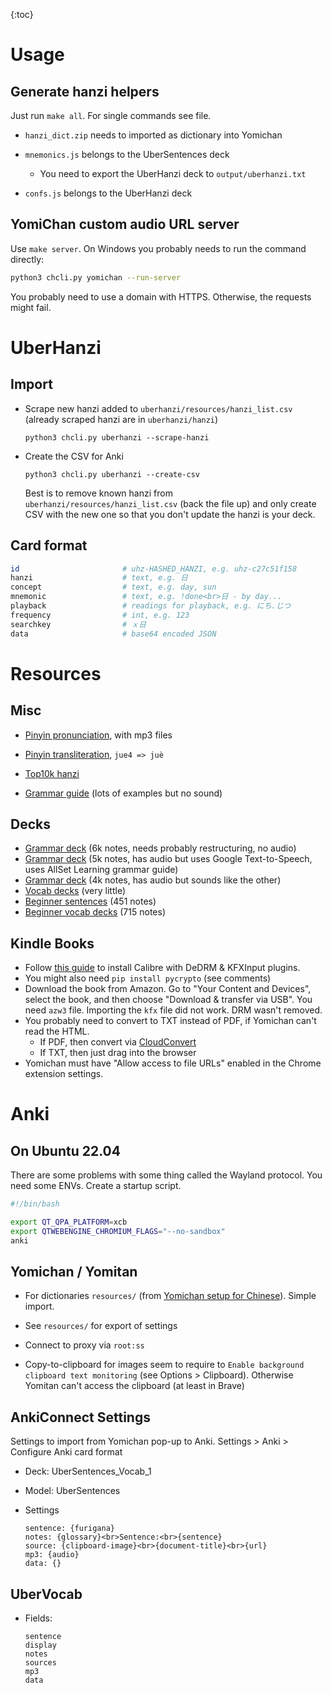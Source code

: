 {:toc}

# Usage



## Generate hanzi helpers

Just run `make all`. For single commands see file.

- `hanzi_dict.zip` needs to imported as dictionary into Yomichan
- `mnemonics.js` belongs to the UberSentences deck
  - You need to export the UberHanzi deck to `output/uberhanzi.txt`

- `confs.js` belongs to the UberHanzi deck



## YomiChan custom audio URL server

Use `make server`. On Windows you probably needs to run the command directly:

```bash
python3 chcli.py yomichan --run-server
```

You probably need to use a domain with HTTPS. Otherwise, the requests might fail. 



# UberHanzi



## Import

- Scrape new hanzi added to `uberhanzi/resources/hanzi_list.csv` (already scraped hanzi are in `uberhanzi/hanzi`)

  ```
  python3 chcli.py uberhanzi --scrape-hanzi
  ```

- Create the CSV for Anki

  ```
  python3 chcli.py uberhanzi --create-csv
  ```

  Best is to remove known hanzi from `uberhanzi/resources/hanzi_list.csv` (back the file up) and only create CSV with the new one so that you don't update the hanzi is your deck.



## Card format

```bash
id						 # uhz-HASHED_HANZI, e.g. uhz-c27c51f158
hanzi					 # text, e.g. 日										
concept					 # text, e.g. day, sun
mnemonic 				 # text, e.g. !done<br>日 - by day...	
playback 				 # readings for playback, e.g. にち.じつ
frequency				 # int, e.g. 123
searchkey				 # ｘ日
data					 # base64 encoded JSON
```



# Resources



## Misc

- [Pinyin pronunciation](https://chinese.yabla.com/chinese-pinyin-chart.php), with mp3 files

- [Pinyin transliteration](https://mandarintools.com/pychart.html), `jue4 => juè`

- [Top10k hanzi](https://lingua.mtsu.edu/chinese-computing/statistics/char/list.php?Which=MO)

- [Grammar guide](https://resources.allsetlearning.com/chinese/grammar/Grammar_points_by_level) (lots of examples but no sound)

  



## Decks

- [Grammar deck](https://ankiweb.net/shared/info/782551504) (6k notes, needs probably restructuring, no audio) 
- [Grammar deck](https://ankiweb.net/shared/info/797518833) (5k notes, has audio but uses Google Text-to-Speech, uses AllSet Learning grammar guide)
- [Grammar deck](https://ankiweb.net/shared/info/1549870487) (4k notes, has audio but sounds like the other)
- [Vocab decks](https://ankiweb.net/shared/decks/chinese%20vocab) (very little)
- [Beginner sentences](https://ankiweb.net/shared/info/1578796058) (451 notes)
- [Beginner vocab decks](https://ankiweb.net/shared/info/1322310186) (715 notes)



## Kindle Books

- Follow [this guide](https://www.cloudwards.net/remove-drm-from-kindle-books/) to install Calibre with DeDRM & KFXInput plugins.
- You might also need `pip install pycrypto` (see comments)
- Download the book from Amazon. Go to "Your Content and Devices", select the book, and then choose "Download & transfer via USB". You need `azw3` file. Importing the `kfx` file did not work. DRM wasn't removed.
- You probably need to convert to TXT instead of PDF, if Yomichan can't read the HTML.
  - If PDF, then convert via [CloudConvert](https://cloudconvert.com/pdf-to-html)
  - If TXT, then just drag into the browser
- Yomichan must have "Allow access to file URLs" enabled in the Chrome extension settings.



# Anki

## On Ubuntu 22.04

There are some problems with some thing called the Wayland protocol. You need some ENVs. Create a startup script.

```bash
#!/bin/bash

export QT_QPA_PLATFORM=xcb
export QTWEBENGINE_CHROMIUM_FLAGS="--no-sandbox"
anki
```



## Yomichan / Yomitan

- For dictionaries `resources/` (from [Yomichan setup for Chinese](https://gist.github.com/shoui520/25460fd2e9fb194d3e5152fa2ce42ca2)). Simple import.

- See `resources/` for export of settings

- Connect to proxy via `root:ss`

- Copy-to-clipboard for images seem to require to `Enable background clipboard text monitoring` (see Options > Clipboard). Otherwise Yomitan can't access the clipboard (at least in Brave)

  

## AnkiConnect Settings

Settings to import from Yomichan pop-up to Anki. Settings > Anki > Configure Anki card format

- Deck: UberSentences_Vocab_1

- Model: UberSentences

- Settings

  ```
  sentence: {furigana}
  notes: {glossary}<br>Sentence:<br>{sentence}
  source: {clipboard-image}<br>{document-title}<br>{url}
  mp3: {audio}
  data: {}
  ```

  

## UberVocab

- Fields:

  ```
  sentence
  display
  notes
  sources
  mp3
  data
  ```

  
